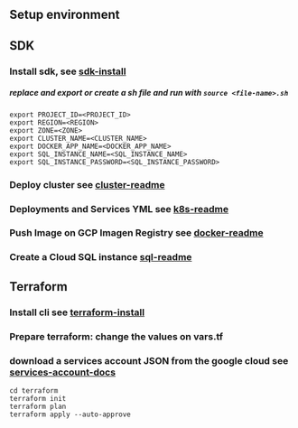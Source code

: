 
## Setup environment

## SDK

### Install sdk, see [sdk-install](https://cloud.google.com/sdk/docs/install)

##### replace <NAME> and export or create a sh file and run with ```source <file-name>.sh```
```
export PROJECT_ID=<PROJECT_ID>
export REGION=<REGION>
export ZONE=<ZONE>
export CLUSTER_NAME=<CLUSTER_NAME>
export DOCKER_APP_NAME=<DOCKER_APP_NAME>
export SQL_INSTANCE_NAME=<SQL_INSTANCE_NAME>
export SQL_INSTANCE_PASSWORD=<SQL_INSTANCE_PASSWORD>
```

### Deploy cluster see [cluster-readme](./cluster/README.md)

### Deployments and Services YML see [k8s-readme](./k8s/README.md)

### Push Image on GCP Imagen Registry see [docker-readme](./docker/README.md)

### Create a Cloud SQL instance [sql-readme](./sql/README.md)
  
## Terraform 
  
### Install cli see [terraform-install](https://learn.hashicorp.com/tutorials/terraform/install-cli)
### Prepare terraform: change the values on vars.tf
### download a services account JSON from the google cloud see [services-account-docs](https://cloud.google.com/iam/docs/service-accounts)
  
```
cd terraform
terraform init
terraform plan
terraform apply --auto-approve
```
  
